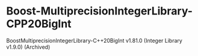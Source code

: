 # Boost-MultiprecisionIntegerLibrary-CPP20BigInt
BoostMultiprecisionIntegerLibrary-C++20BigInt v1.81.0 (Integer Library v1.9.0) (Archived) 
